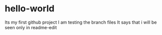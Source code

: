# hello-world
Its my first github project
I am testing the branch files
It says that i will be seen only in readme-edit
